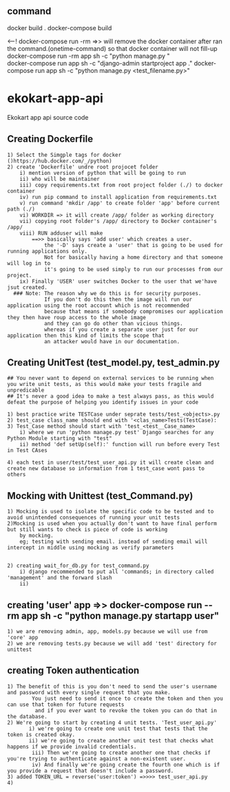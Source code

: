 ## command
docker build .
docker-compose build

<--! docker-compose run -rm =>> will remove the docker container after ran the command.(onetime-command) so that docker container will not fill-up
docker-compose run -rm app sh -c "python manage.py <your required keyword>"  
docker-compose run app sh -c "django-admin startproject app ."
docker-compose run app sh -c "python manage.py <test_filename.py>"

# ekokart-app-api
Ekokart app api source code

## Creating Dockerfile
    1) Select the Simgple tags for docker ()https://hub.docker.com/_/python)
    2) create 'Dockerfile' undre root projocet folder
        i) mention version of python that will be going to run
        ii) who will be maintainer
        iii) copy requirements.txt from root project folder (./) to docker container
        iv) run pip command to install application from requirements.txt
        v) run command 'mkdir /app' to create folder 'app' before current path (./)
        vi) WORKDIR => it will create /app/ folder as working directory 
        vii) copying root folder's /app/ directory to Docker container's /app/
        viii) RUN adduser will make 
            ==>> basically says 'add user' which creates a user.
                the '-D' says create a 'user' that is going to be used for running applications only.
                Not for basically having a home directory and that someone will log in to 
                it's going to be used simply to run our processes from our project.
        ix) Finally 'USER' user switches Docker to the user that we'have jsut created.
      ### Note: The reason why we do this is for security purposes.
                If you don't do this then the image will run our application using the root account which is not recommended
                because that means if somebody compromises our application they then have roup access to the whole image
                and they can go do other than vicious things.
                whereas if you create a separate user just for our application then this kind of limits the scope that
                an attacker would have in our documentation.

## Creating UnitTest (test_model.py, test_admin.py
    ## You never want to depend on external services to be running when you write unit tests, as this would make your tests fragile and unpredicable
    ## It's never a good idea to make a test always pass, as this would defeat the purpose of helping you identify issues in your code
        
    1) best practice write TESTCase under seprate tests/test_<objects>.py 
    2) test_case class_name should end with '<clas_name>Tests(TestCase):
    3) Test_Case method should start with 'test_<test__Case_name>
        i) where we run 'python manage.py test' Django searches for any Python Module starting with "test"
        ii) method 'def setUp(self):' function will run before every Test in Test CAses
        
    4) each test in user/test/test_user_api.py it will create clean and create new database so information from 1 test_case wont pass to others
    

## Mocking with Unittest (test_Command.py)
    1) Mocking is used to isolate the specific code to be tested and to avoid unintended consequences of running your unit tests
    2)Mocking is used when you actually don't want to have final perform but still wants to check is piece of code is working
        by mocking.
        eg; testing with sending email. instead of sending email will intercept in middle using mocking as verify parameters
    
    
    2) creating wait_for_db.py for test_command.py
        i) django recommended to put all 'commands; in directory called 'management' and the forward slash
        ii) 
  
## creating 'user' app =>> docker-compose run --rm app sh -c "python manage.py startapp user"
    1) we are removing admin, app, models.py because we will use from 'core' app
    2) we are removing tests.py because we will add 'test' directory for unittest
    
## creating Token authentication 
    1) The benefit of this is you don't need to send the user's username and password with every single request that you make.
            You just need to send it once to create the token and then you can use that token for future requests
             and if you ever want to revoke the token you can do that in the database.
    2) We're going to start by creating 4 unit tests. 'Test_user_api.py'
           i) we're going to create one unit test that tests that the token is created okay.
           ii) we're going to create another unit test that checks what happens if we provide invalid credentials.
            iii) Then we're going to create another one that checks if you're trying to authenticate against a non-existent user.
            iv) And finally we're going create the fourth one which is if you provide a request that doesn't include a password.
    3) added TOKEN_URL = reverse('user:token') =>>>> test_user_api.py
    4)   
    